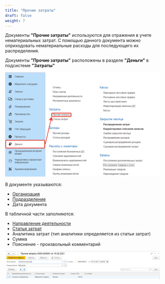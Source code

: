 ```yaml
---
title: "Прочие затраты"
draft: false
weight: 7
---
```


Документы **"Прочие затраты"** используются для отражения в учете нематериальных затрат. С помощью данного документа можно оприходовать нематериальные расходы для последующего их распределения.

Документы **"Прочие затраты"** расположены в разделе **"Деньги"** в подсистеме **"Затраты"**

[![1][1]][1]

В документе указываются:

- [Организация](https://konstanta-it.github.io/erp4food/CommonInformation/Organization)
- [Подразделение](https://konstanta-it.github.io/erp4food/CommonInformation/Department)
- Дата документа

В табличной части заполняются:

- [Направление деятельности](https://konstanta-it.github.io/erp4food/FinancialResult/DirectionOfActivity)
- [Статья затрат](https://konstanta-it.github.io/erp4food/FinancialResult/ItemsOfExpenditure)
- Аналитика затрат (тип аналитики определяется из статьи затрат)
- Сумма
- Пояснение - произвольный комментарий

[![2][2]][2]

[1]: 1.png
[2]: 2.png
